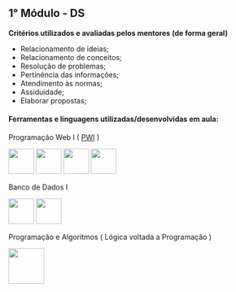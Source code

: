 
## 1° Módulo - DS
**Critérios utilizados e avaliadas pelos mentores (de forma geral)**
- Relacionamento de ideias;
- Relacionamento de conceitos;
- Resolução de problemas;
- Pertinência das informações;
- Atendimento às normas;
- Assiduidade;
- Elaborar propostas;

#### Ferramentas e linguagens utilizadas/desenvolvidas em aula:

Programação Web I ( [PWI](https://github.com/Major2571/ETEC-DS-Aulas/tree/main/1M%C3%B3dulo/PWI) )
<div align="left" class="imagens_home">
<img src="https://cdn.jsdelivr.net/gh/devicons/devicon/icons/javascript/javascript-original.svg"  height="50" width="50" />     
<img src="https://cdn.jsdelivr.net/gh/devicons/devicon/icons/html5/html5-original.svg" height="50" width="50" />
<img src="https://cdn.jsdelivr.net/gh/devicons/devicon/icons/css3/css3-original.svg" height="50" width="50" />
<img src="https://cdn.jsdelivr.net/gh/devicons/devicon/icons/git/git-original.svg" height="50" width="50"/>
</div>

Banco de Dados I
<div align="left" class="imagens_home">
<img src="https://cdn.jsdelivr.net/gh/devicons/devicon/icons/mysql/mysql-original-wordmark.svg" height="50" width="50"/>   
<img src="https://upload.wikimedia.org/wikipedia/commons/thumb/f/f4/WampServer-logo.svg/1024px-WampServer-logo.svg.png" height="50" width="50"/>
</div>

Programação e Algoritmos ( Lógica voltada a Programação )
<div align="left" class="imagens_home">
<img src="https://yt3.ggpht.com/ytc/AKedOLQSeiLmadkWkBrgttmFZucTmyRhUq7BhySFokrUtQ=s900-c-k-c0x00ffffff-no-rj" height="70" width="70" />   
</div>
